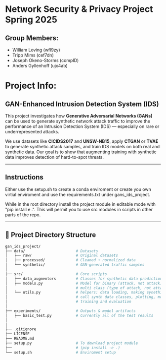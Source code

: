 # Network Security & Privacy Project Spring 2025

## Group Members:

- William Loving (wfl9zy)
- Tripp Mims (cef7dn)
- Joseph Okeno-Storms (compID)
- Anders Gyllenhoff (ujx4ab)

# Project Info:

## GAN-Enhanced Intrusion Detection System (IDS)

This project investigates how **Generative Adversarial Networks (GANs)** can be used to generate synthetic network attack traffic to improve the performance of an Intrusion Detection System (IDS) — especially on rare or underrepresented attacks.

We use datasets like **CICIDS2017** and **UNSW-NB15**, apply **CTGAN** or **TVAE** to generate synthetic attack samples, and train IDS models on both real and synthetic data. Our goal is to show that augmenting training with synthetic data improves detection of hard-to-spot threats.

---

## Instructions

Either use the setup.sh to create a conda enviroment or create you own virtial enviroment and use the requirements.txt under gans_ids_project. 

While in the root directory install the project module in editable mode with "pip install e .". This will permit you to use src modules in scripts in other parts of the repo. 

---

## 📁 Project Directory Structure

```bash
gan_ids_project/
├── data/                       # Datasets
│   ├── raw/                    # Original datasets
│   ├── processed/              # Cleaned + normalized data
│   └── synthetic/              # GAN-generated traffic samples
│
├── src/                        # Core scripts
│   ├── data_augmentors         # Classes for synthetic data prodiction
│   ├── models.py               # Model for binary (attack, not attack) OR
│                               # multi class (type of attack, not attack)
│   └── utils.py                # helpers: data loading, making synethic 
│                               # call synth data classes, plotting, model
│                               # training and evaluation
│
├── experiments/                # Outputs & model artifacts
│   ├── basic_test.py           # Currently all of the test results
│
│
├── .gitignore
├── LICENSE
├── README.md
├── setup.py                    # To download project module 
├──                             # (pip install -e .)
└── setup.sh                    # Enviroment setup
```